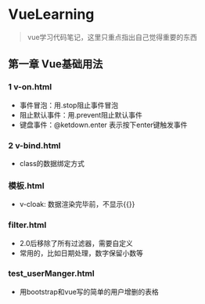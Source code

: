 # VueLearning

> vue学习代码笔记，这里只重点指出自己觉得重要的东西

## 第一章 Vue基础用法  

### 1 v-on.html 

+ 事件冒泡：用.stop阻止事件冒泡
+ 阻止默认事件：用.prevent阻止默认事件
+ 键盘事件：@ketdown.enter 表示按下enter键触发事件

### 2 v-bind.html

+ class的数据绑定方式

### 模板.html

+ v-cloak: 数据渲染完毕前，不显示{{}}

### filter.html

+ 2.0后移除了所有过滤器，需要自定义
+ 常用的，比如日期处理，数字保留小数等

### test_userManger.html

+ 用bootstrap和vue写的简单的用户增删的表格

